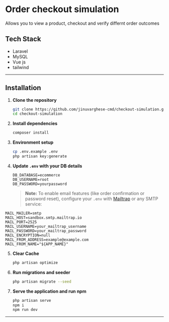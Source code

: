 # Order checkout simulation

Allows you to view a product, checkout and verify differnt order outcomes

## Tech Stack

- Laravel
- MySQL
- Vue js
- tailwind
---

## Installation

1. **Clone the repository**
   ```bash
   git clone https://github.com/jinuvarghese-cmd/checkout-simulation.git
   cd checkout-simulation
   ```

2. **Install dependencies**
   ```bash
   composer install
   ```

3. **Environment setup**
   ```bash
   cp .env.example .env
   php artisan key:generate
   ```
   

4. **Update `.env` with your DB details**
   ```env
   DB_DATABASE=ecommerce
   DB_USERNAME=root
   DB_PASSWORD=yourpassword
   ```

   > **Note:** To enable email features (like order confirmation or password reset), configure your `.env` with [Mailtrap](https://mailtrap.io/) or any SMTP service:

```env
MAIL_MAILER=smtp
MAIL_HOST=sandbox.smtp.mailtrap.io
MAIL_PORT=2525
MAIL_USERNAME=your_mailtrap_username
MAIL_PASSWORD=your_mailtrap_password
MAIL_ENCRYPTION=null
MAIL_FROM_ADDRESS=example@example.com
MAIL_FROM_NAME="${APP_NAME}"
 ```

5. **Clear Cache**
   ```bash
   php artisan optimize
   ```

6. **Run migrations and seeder**
   ```bash
   php artisan migrate --seed
   ```

9. **Serve the application and run npm**
   ```bash
   php artisan serve
   npm i
   npm run dev
   ```


---
